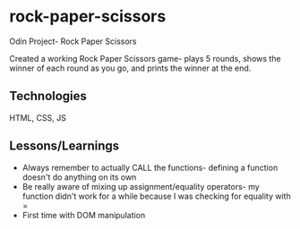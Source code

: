 # rock-paper-scissors

Odin Project- Rock Paper Scissors

Created a working Rock Paper Scissors game- plays 5 rounds, shows the winner of each round as you go, and prints the winner at the end.

## Technologies
HTML, CSS, JS


## Lessons/Learnings
- Always remember to actually CALL the functions- defining a function doesn't do anything on its own
- Be really aware of mixing up assignment/equality operators- my function didn't work for a while because I was checking for equality with =
- First time with DOM manipulation
